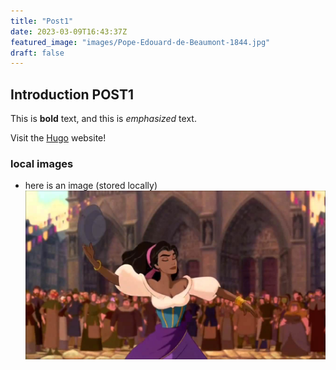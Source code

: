 ```yaml
---
title: "Post1"
date: 2023-03-09T16:43:37Z
featured_image: "images/Pope-Edouard-de-Beaumont-1844.jpg"
draft: false
---
```


## Introduction POST1

This is **bold** text, and this is *emphasized* text.

Visit the [Hugo](https://gohugo.io) website!

### local images

- here is an image (stored locally)
![Image alt text](esmeralda.jpg)

